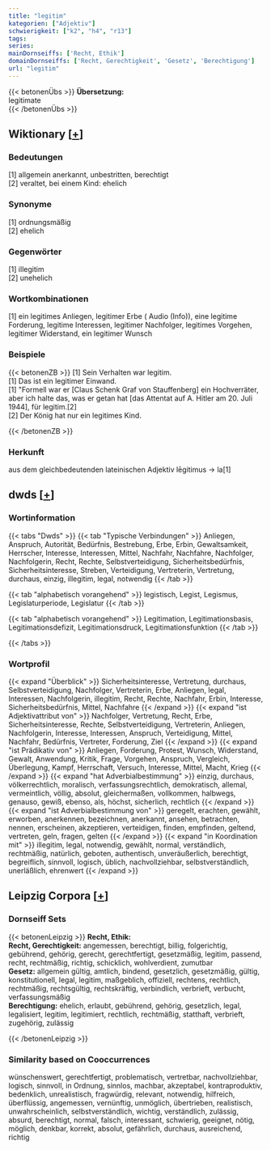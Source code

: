 ```yaml
---
title: "legitim"
kategorien: ["Adjektiv"]
schwierigkeit: ["k2", "h4", "r13"]
tags:
series:
mainDornseiffs: ['Recht, Ethik']
domainDornseiffs: ['Recht, Gerechtigkeit', 'Gesetz', 'Berechtigung']
url: "legitim"
---
```


{{< betonenÜbs >}}
**Übersetzung:**  
legitimate  
{{< /betonenÜbs >}}

## Wiktionary [[+](https://de.wiktionary.org/wiki/legitim)]

### Bedeutungen
[1] allgemein anerkannt, unbestritten, berechtigt  
[2] veraltet, bei einem Kind: ehelich  

### Synonyme
[1] ordnungsmäßig  
[2] ehelich  

### Gegenwörter
[1] illegitim  
[2] unehelich  

### Wortkombinationen
[1] ein legitimes Anliegen, legitimer Erbe ( Audio (Info)), eine legitime Forderung, legitime Interessen, legitimer Nachfolger, legitimes Vorgehen, legitimer Widerstand, ein legitimer Wunsch  

### Beispiele
{{< betonenZB >}}
[1] Sein Verhalten war legitim.  
[1] Das ist ein legitimer Einwand.  
[1] "Formell war er [Claus Schenk Graf von Stauffenberg] ein Hochverräter, aber ich halte das, was er getan hat [das Attentat auf A. Hitler am 20. Juli 1944], für legitim.[2]  
[2] Der König hat nur ein legitimes Kind.  

{{< /betonenZB >}}
### Herkunft
aus dem gleichbedeutenden lateinischen Adjektiv lēgitimus → la[1]  



## dwds [[+](https://www.dwds.de/wb/legitim)]

### Wortinformation
{{< tabs "Dwds" >}}
{{< tab "Typische Verbindungen" >}}
Anliegen, Anspruch, Autorität, Bedürfnis, Bestrebung, Erbe, Erbin, Gewaltsamkeit, Herrscher, Interesse, Interessen, Mittel, Nachfahr, Nachfahre, Nachfolger, Nachfolgerin, Recht, Rechte, Selbstverteidigung, Sicherheitsbedürfnis, Sicherheitsinteresse, Streben, Verteidigung, Vertreterin, Vertretung, durchaus, einzig, illegitim, legal, notwendig
{{< /tab >}}

{{< tab "alphabetisch vorangehend" >}}
legistisch, Legist, Legismus, Legislaturperiode, Legislatur
{{< /tab >}}

{{< tab "alphabetisch vorangehend" >}}
Legitimation, Legitimationsbasis, Legitimationsdefizit, Legitimationsdruck, Legitimationsfunktion
{{< /tab >}}

{{< /tabs >}}

### Wortprofil
{{< expand "Überblick" >}} Sicherheitsinteresse, Vertretung, durchaus, Selbstverteidigung, Nachfolger, Vertreterin, Erbe, Anliegen, legal, Interessen, Nachfolgerin, illegitim, Recht, Rechte, Nachfahr, Erbin, Interesse, Sicherheitsbedürfnis, Mittel, Nachfahre {{< /expand >}}
{{< expand "ist Adjektivattribut von" >}} Nachfolger, Vertretung, Recht, Erbe, Sicherheitsinteresse, Rechte, Selbstverteidigung, Vertreterin, Anliegen, Nachfolgerin, Interesse, Interessen, Anspruch, Verteidigung, Mittel, Nachfahr, Bedürfnis, Vertreter, Forderung, Ziel {{< /expand >}}
{{< expand "ist Prädikativ von" >}} Anliegen, Forderung, Protest, Wunsch, Widerstand, Gewalt, Anwendung, Kritik, Frage, Vorgehen, Anspruch, Vergleich, Überlegung, Kampf, Herrschaft, Versuch, Interesse, Mittel, Macht, Krieg {{< /expand >}}
{{< expand "hat Adverbialbestimmung" >}} einzig, durchaus, völkerrechtlich, moralisch, verfassungsrechtlich, demokratisch, allemal, vermeintlich, völlig, absolut, gleichermaßen, vollkommen, halbwegs, genauso, gewiß, ebenso, als, höchst, sicherlich, rechtlich {{< /expand >}}
{{< expand "ist Adverbialbestimmung von" >}} geregelt, erachten, gewählt, erworben, anerkennen, bezeichnen, anerkannt, ansehen, betrachten, nennen, erscheinen, akzeptieren, verteidigen, finden, empfinden, geltend, vertreten, geln, fragen, gelten {{< /expand >}}
{{< expand "in Koordination mit" >}} illegitim, legal, notwendig, gewählt, normal, verständlich, rechtmäßig, natürlich, geboten, authentisch, unveräußerlich, berechtigt, begreiflich, sinnvoll, logisch, üblich, nachvollziehbar, selbstverständlich, unerläßlich, ehrenwert {{< /expand >}}

## Leipzig Corpora [[+](https://corpora.uni-leipzig.de/en/res?word=legitim&corpusId=deu_newscrawl-public_2018)]

### Dornseiff Sets
{{< betonenLeipzig >}}
**Recht, Ethik:**  
**Recht, Gerechtigkeit:** angemessen, berechtigt, billig, folgerichtig, gebührend, gehörig, gerecht, gerechtfertigt, gesetzmäßig, legitim, passend, recht, rechtmäßig, richtig, schicklich, wohlverdient, zumutbar  
**Gesetz:** allgemein gültig, amtlich, bindend, gesetzlich, gesetzmäßig, gültig, konstitutionell, legal, legitim, maßgeblich, offiziell, rechtens, rechtlich, rechtmäßig, rechtsgültig, rechtskräftig, verbindlich, verbrieft, verbucht, verfassungsmäßig  
**Berechtigung:** ehelich, erlaubt, gebührend, gehörig, gesetzlich, legal, legalisiert, legitim, legitimiert, rechtlich, rechtmäßig, statthaft, verbrieft, zugehörig, zulässig  

{{< /betonenLeipzig >}}

### Similarity based on Cooccurrences
wünschenswert, gerechtfertigt, problematisch, vertretbar, nachvollziehbar, logisch, sinnvoll, in Ordnung, sinnlos, machbar, akzeptabel, kontraproduktiv, bedenklich, unrealistisch, fragwürdig, relevant, notwendig, hilfreich, überflüssig, angemessen, vernünftig, unmöglich, übertrieben, realistisch, unwahrscheinlich, selbstverständlich, wichtig, verständlich, zulässig, absurd, berechtigt, normal, falsch, interessant, schwierig, geeignet, nötig, möglich, denkbar, korrekt, absolut, gefährlich, durchaus, ausreichend, richtig

